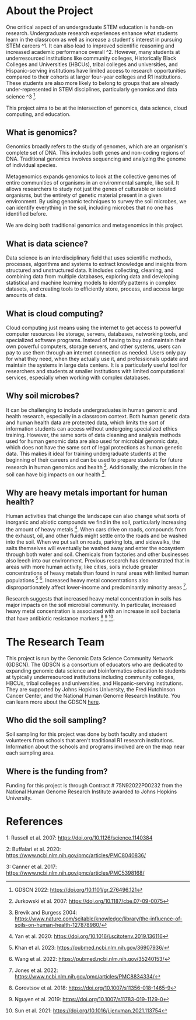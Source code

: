 # About the Project

One critical aspect of an undergraduate STEM education is hands-on research. Undergraduate research experiences enhance what students learn in the classroom as well as increase a student's interest in pursuing STEM careers ^1. It can also lead to improved scientific reasoning and increased academic performance overall ^2. However, many students at underresourced institutions like community colleges, Historically Black Colleges and Universities (HBCUs), tribal colleges and universities, and Hispanic-serving institutions have limited access to research opportunities compared to their cohorts at larger four-year colleges and R1 institutions. These students are also more likely to belong to groups that are already under-represented in STEM disciplines, particularly genomics and data science ^3 [^4]. 

This project aims to be at the intersection of genomics, data science, cloud computing, and education.

## What is genomics?

Genomics broadly refers to the study of genomes, which are an organism's complete set of DNA. This includes both genes and non-coding regions of DNA. Traditional genomics involves sequencing and analyzing the genome of individual species.

Metagenomics expands genomics to look at the collective genomes of entire communities of organisms in an environmental sample, like soil. It allows researchers to study not just the genes of culturable or isolated organisms, but the entirety of genetic material present in a given environment. By using genomic techniques to survey the soil microbes, we can identify everything in the soil, including microbes that no one has identified before.

We are doing both traditional genomics and metagenomics in this project.

## What is data science?

Data science is an interdisciplinary field that uses scientific methods, processes, algorithms and systems to extract knowledge and insights from structured and unstructured data. It includes collecting, cleaning, and combining data from multiple databases, exploring data and developing statistical and machine learning models to identify patterns in complex datasets, and creating tools to efficiently store, process, and access large amounts of data.

## What is cloud computing?

Cloud computing just means using the internet to get access to powerful computer resources like storage, servers, databases, networking tools, and specialized software programs. Instead of having to buy and maintain their own powerful computers, storage servers, and other systems, users can pay to use them through an internet connection as needed. Users only pay for what they need, when they actually use it, and professionals update and maintain the systems in large data centers. It is a particularly useful tool for researchers and students at smaller institutions with limited computational services, especially when working with complex databases.

## Why soil microbes?

It can be challenging to include undergraduates in human genomic and health research, especially in a classroom context. Both human genetic data and human health data are protected data, which limits the sort of information students can access without undergoing specialized ethics training. However, the same sorts of data cleaning and analysis methods used for human genomic data are also used for microbial genomic data, which does not have the same sort of legal protections as human genetic data. This makes it ideal for training undergraduate students at the beginning of their careers and can be used to prepare students for future research in human genomics and health [^5]. Additionally, the microbes in the soil can have big impacts on our health [^6].

## Why are heavy metals important for human health?

Human activities that change the landscape can also change what sorts of inorganic and abiotic compounds we find in the soil, particularly increasing the amount of heavy metals [^7]. When cars drive on roads, compounds from the exhaust, oil, and other fluids might settle onto the roads and be washed into the soil. When we put salt on roads, parking lots, and sidewalks, the salts themselves will eventually be washed away and enter the ecosystem through both water and soil. Chemicals from factories and other businesses also leech into our environment. Previous research has demonstrated that in areas with more human activity, like cities, soils include greater concentrations of heavy metals than found in rural areas with limited human populations [^8] [^9]. Increased heavy metal concentrations also disproportionately affect lower-income and predominantly minority areas [^10].

Research suggests that increased heavy metal concentration in soils has major impacts on the soil microbial community. In particular, increased heavy metal concentration is associated with an increase in soil bacteria that have antibiotic resistance markers [^11] [^12] [^13].

# The Research Team

This project is run by the Genomic Data Science Community Network (GDSCN). The GDSCN is a consortium of educators who are dedicated to expanding genomic data science and bioinformatics education to students at typically underresourced institutions including community colleges, HBCUs, tribal colleges and universities, and Hispanic-serving institutions. They are supported by Johns Hopkins University, the Fred Hutchinson Cancer Center, and the National Human Genome Research Institute. You can learn more about the GDSCN [here](https://www.gdscn.org/home).

## Who did the soil sampling?

Soil sampling for this project was done by both faculty and student volunteers from schools that aren't traditional R1 research institutions. Information about the schools and programs involved are on the map near each sampling area.

## Where is the funding from? 

Funding for this project is through Contract # 75N92022P00232 from the National Human Genome Research Institute awarded to Johns Hopkins University.

# References

1: Russell et al. 2007: https://doi.org/10.1126/science.1140384

2: Buffalari et al. 2020: https://www.ncbi.nlm.nih.gov/pmc/articles/PMC8040836/

3: Canner et al. 2017: https://www.ncbi.nlm.nih.gov/pmc/articles/PMC5398168/

[^4]: GDSCN 2022: https://doi.org/10.1101/gr.276496.121
[^5]: Jurkowski et al. 2007: https://doi.org/10.1187/cbe.07-09-0075
[^6]: Brevik and Burgess 2004: https://www.nature.com/scitable/knowledge/library/the-influence-of-soils-on-human-health-127878980/
[^7]: Yan et al. 2020: https://doi.org/10.1016/j.scitotenv.2019.136116
[^8]: Khan et al. 2023: https://pubmed.ncbi.nlm.nih.gov/36907936/
[^9]: Wang et al. 2022: https://pubmed.ncbi.nlm.nih.gov/35240153/
[^10]: Jones et al. 2022: https://www.ncbi.nlm.nih.gov/pmc/articles/PMC8834334/
[^11]: Gorovtsov et al. 2018: https://doi.org/10.1007/s11356-018-1465-9
[^12]: Nguyen et al. 2019: https://doi.org/10.1007/s11783-019-1129-0
[^13]: Sun et al. 2021: https://doi.org/10.1016/j.jenvman.2021.113754

